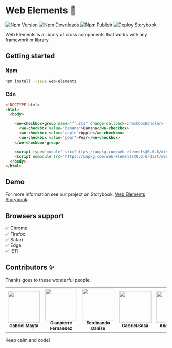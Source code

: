 # Web Elements 💎

[![Npm Version](https://img.shields.io/npm/v/web-elements.svg)](https://www.npmjs.com/package/web-elements)
[![Npm Downloads](https://img.shields.io/npm/dm/web-elements.svg)](https://www.npmjs.com/package/web-elements)
[![Npm Publish](https://github.com/grandemayta/web-elements/workflows/Publish%20on%20NPM/badge.svg?branch=master)](https://github.com/grandemayta/web-elements/actions?query=workflow%3A%22Publish+on+NPM%22)
![Deploy Storybook](https://github.com/grandemayta/web-elements/workflows/Deploy%20Storybook/badge.svg?branch=master)

Web Elements is a library of cross components that works with any framework or library.

## Getting started
### Npm

```sh
npm install --save web-elements
```

### Cdn
```html
<!DOCTYPE html>
<html>
  <body>

    <we-checkbox-group name="fruits" change-callback=checkboxHandler>
      <we-checkbox value="banana">Banana</we-checkbox>
      <we-checkbox value="apple">Apple</we-checkbox>
      <we-checkbox value="pear">Pear</we-checkbox>
    </we-checkbox-group>

    <script type="module" src="https://unpkg.com/web-elements@0.0.6/dist/web-elements/web-elements.esm.js"></script>
    <script nomodule src="https://unpkg.com/web-elements@0.0.6/dist/web-elements/web-elements.js"></script>
  </body>
</html>
```

## Demo
For more information see our project on Storybook.
[Web Elements Storybook](https://web-elements-260917.web.app)

## Browsers support

:white_check_mark: Chrome
<br/>
:white_check_mark: Firefox
<br/>
:white_check_mark: Safari
<br/>
:white_check_mark: Edge
<br/>
:white_check_mark: IE11


## Contributors ✨
Thanks goes to these wonderful people:

<table>
  <tr>
    <td align="center">
      <a href="https://github.com/grandemayta">
        <img src="https://avatars.githubusercontent.com/u/6887120?v=3" width="100px" />
        <br />
        <sub>
          <b>Gabriel Mayta</b>
        </sub>
      </a>
    </td>
    <td align="center">
      <a href="https://github.com/G1anpierre">
        <img src="https://avatars.githubusercontent.com/u/22327132?v=3" width="100px" />
        <br />
        <sub>
          <b>Gianpierre Fernandez</b>
        </sub>
      </a>
    </td>
    <td align="center">
      <a href="https://github.com/fdanise">
        <img src="https://avatars.githubusercontent.com/u/29681015?v=3" width="100px" />
        <br />
        <sub>
          <b>Ferdinando Danise</b>
        </sub>
      </a>
    </td>
    <td align="center">
      <a href="https://github.com/gsosa2000">
        <img src="https://avatars.githubusercontent.com/u/44258309?v=3" width="100px" />
        <br />
        <sub>
          <b>Gabriel Sosa</b>
        </sub>
      </a>
    </td>
    <td align="center">
      <a href="https://github.com/FAngelo94">
        <img src="https://avatars.githubusercontent.com/u/17097656?v=3" width="100px" />
        <br />
        <sub>
          <b>Angelo Falci</b>
        </sub>
      </a>
    </td>
  </tr>
</table>

Keep calm and code!
